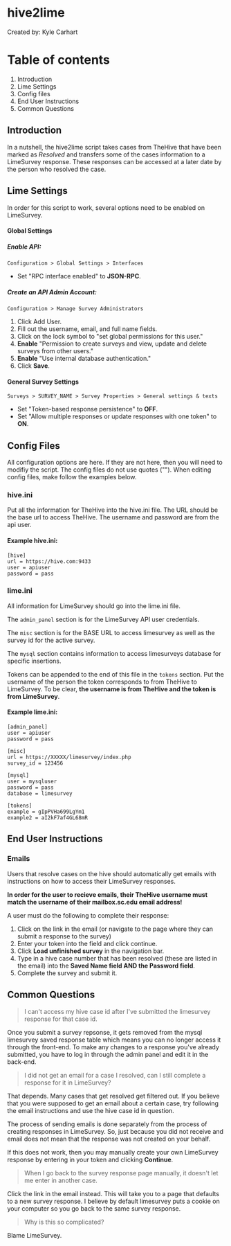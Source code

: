 # hive2lime
Created by: Kyle Carhart

Table of contents
=================
1. Introduction
2. Lime Settings
3. Config files
4. End User Instructions 
5. Common Questions

Introduction
------------
In a nutshell, the hive2lime script takes cases from TheHive that have been marked as _Resolved_ and transfers some of the cases information to a LimeSurvey response. These responses can be accessed at a later date by the person who resolved the case.

Lime Settings
-------------
In order for this script to work, several options need to be enabled on LimeSurvey.

#### Global Settings

##### Enable API:

`Configuration > Global Settings > Interfaces`

- Set "RPC interface enabled" to __JSON-RPC__.

##### Create an API Admin Account:

`Configuration > Manage Survey Administrators`

1. Click Add User.
2. Fill out the username, email, and full name fields.
3. Click on the lock symbol to "set global permissions for this user."
4. __Enable__ "Permission to create surveys and view, update and delete surveys from other users."
5. __Enable__ "Use internal database authentication."
6. Click __Save__.

#### General Survey Settings

`Surveys > SURVEY_NAME > Survey Properties > General settings & texts`

- Set "Token-based response persistence" to __OFF__.
- Set "Allow multiple responses or update responses with one token" to __ON__.

Config Files
------------

All configuration options are here. If they are not here, then you will need to modifiy the script. The config files do not use quotes (""). When editing config files, make follow the examples below.

### hive.ini

Put all the information for TheHive into the hive.ini file. The URL should be the base url to access TheHive. The username and password are from the api user.

#### Example hive.ini:
```
[hive]
url = https://hive.com:9433
user = apiuser
password = pass
```

### lime.ini

All information for LimeSurvey should go into the lime.ini file. 

The `admin_panel` section is for the LimeSurvey API user credentials. 

The `misc` section is for the BASE URL to access limesurvey as well as the survey id for the active survey. 

The `mysql` section contains information to access limesurveys database for specific insertions. 

Tokens can be appended to the end of this file in the `tokens` section. Put the username of the person the token corresponds to from TheHive to LimeSurvey. To be clear, __the username is from TheHive and the token is from LimeSurvey__.

#### Example lime.ini:
```
[admin_panel]
user = apiuser
password = pass

[misc]
url = https://XXXXX/limesurvey/index.php
survey_id = 123456

[mysql]
user = mysqluser
password = pass
database = limesurvey

[tokens]
example = gIpPVHa699LgYm1
example2 = aI2kF7af4GL68mR
```

End User Instructions
---------------------

### Emails

Users that resolve cases on the hive should automatically get emails with instructions on how to access their LimeSurvey responses.

__In order for the user to recieve emails, their TheHive username must match the username of their mailbox.sc.edu email address!__

A user must do the following to complete their response:

1. Click on the link in the email (or navigate to the page where they can submit a response to the survey)
2. Enter your token into the field and click continue.
3. Click __Load unfinished survey__ in the navigation bar.
4. Type in a hive case number that has been resolved (these are listed in the email) into the __Saved Name field AND the Password field__. 
5. Complete the survey and submit it.

Common Questions
----------------

> I can't access my hive case id after I've submitted the limesurvey response for that case id.

Once you submit a survey repsonse, it gets removed from the mysql limesurvey saved response table which means you can no longer access it through the front-end. To make any changes to a response you've already submitted, you have to log in through the admin panel and edit it in the back-end.

> I did not get an email for a case I resolved, can I still complete a response for it in LimeSurvey?

That depends. Many cases that get resolved get filtered out. If you believe that you were supposed to get an email about a certain case, try following the email instructions and use the hive case id in question.

The process of sending emails is done separately from the process of creating responses in LimeSurvey. So, just because you did not receive and email does not mean that the response was not created on your behalf.

If this does not work, then you may manually create your own LimeSurvey response by entering in your token and clicking __Continue__.

> When I go back to the survey response page manually, it doesn't let me enter in another case.

Click the link in the email instead. This will take you to a page that defaults to a new survey response. I believe by default limesurvey puts a cookie on your computer so you go back to the same survey response.

> Why is this so complicated?

Blame LimeSurvey.